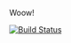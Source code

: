 Woow!

[![Build Status](https://travis-ci.org/Caresilabs/MAH_Web_Applications.svg?branch=master)](https://travis-ci.org/Caresilabs/MAH_Web_Applications)
